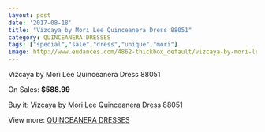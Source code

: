```yaml
---
layout: post
date: '2017-08-18'
title: "Vizcaya by Mori Lee Quinceanera Dress 88051"
category: QUINCEANERA DRESSES
tags: ["special","sale","dress","unique","mori"]
image: http://www.eudances.com/4862-thickbox_default/vizcaya-by-mori-lee-quinceanera-dress-88051.jpg
---
```

Vizcaya by Mori Lee Quinceanera Dress 88051

On Sales: **$588.99**
<a href="https://www.eudances.com/en/quinceanera-dresses/1640-vizcaya-by-mori-lee-quinceanera-dress-88051.html"><amp-img layout="responsive" width="600" height="600" src="//www.eudances.com/4862-thickbox_default/vizcaya-by-mori-lee-quinceanera-dress-88051.jpg" alt="Vizcaya by Mori Lee Quinceanera Dress 88051 0" /></a>
<a href="https://www.eudances.com/en/quinceanera-dresses/1640-vizcaya-by-mori-lee-quinceanera-dress-88051.html"><amp-img layout="responsive" width="600" height="600" src="//www.eudances.com/4867-thickbox_default/vizcaya-by-mori-lee-quinceanera-dress-88051.jpg" alt="Vizcaya by Mori Lee Quinceanera Dress 88051 1" /></a>
<a href="https://www.eudances.com/en/quinceanera-dresses/1640-vizcaya-by-mori-lee-quinceanera-dress-88051.html"><amp-img layout="responsive" width="600" height="600" src="//www.eudances.com/4866-thickbox_default/vizcaya-by-mori-lee-quinceanera-dress-88051.jpg" alt="Vizcaya by Mori Lee Quinceanera Dress 88051 2" /></a>
<a href="https://www.eudances.com/en/quinceanera-dresses/1640-vizcaya-by-mori-lee-quinceanera-dress-88051.html"><amp-img layout="responsive" width="600" height="600" src="//www.eudances.com/4865-thickbox_default/vizcaya-by-mori-lee-quinceanera-dress-88051.jpg" alt="Vizcaya by Mori Lee Quinceanera Dress 88051 3" /></a>
<a href="https://www.eudances.com/en/quinceanera-dresses/1640-vizcaya-by-mori-lee-quinceanera-dress-88051.html"><amp-img layout="responsive" width="600" height="600" src="//www.eudances.com/4864-thickbox_default/vizcaya-by-mori-lee-quinceanera-dress-88051.jpg" alt="Vizcaya by Mori Lee Quinceanera Dress 88051 4" /></a>
<a href="https://www.eudances.com/en/quinceanera-dresses/1640-vizcaya-by-mori-lee-quinceanera-dress-88051.html"><amp-img layout="responsive" width="600" height="600" src="//www.eudances.com/4863-thickbox_default/vizcaya-by-mori-lee-quinceanera-dress-88051.jpg" alt="Vizcaya by Mori Lee Quinceanera Dress 88051 5" /></a>

Buy it: [Vizcaya by Mori Lee Quinceanera Dress 88051](https://www.eudances.com/en/quinceanera-dresses/1640-vizcaya-by-mori-lee-quinceanera-dress-88051.html "Vizcaya by Mori Lee Quinceanera Dress 88051")

View more: [QUINCEANERA DRESSES](https://www.eudances.com/en/17-quinceanera-dresses "QUINCEANERA DRESSES")